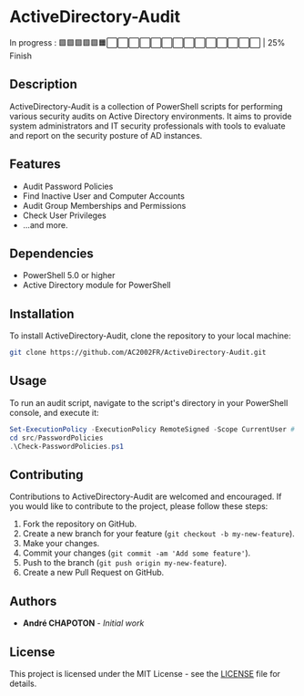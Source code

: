 # ActiveDirectory-Audit

In progress : 🟩🟩🟩🟩🟩🟧⬜⬜⬜⬜⬜⬜⬜⬜⬜⬜⬜⬜⬜⬜ | 25% Finish

## Description

ActiveDirectory-Audit is a collection of PowerShell scripts for performing various security audits on Active Directory environments. It aims to provide system administrators and IT security professionals with tools to evaluate and report on the security posture of AD instances.

## Features

- Audit Password Policies
- Find Inactive User and Computer Accounts
- Audit Group Memberships and Permissions
- Check User Privileges
- ...and more.

## Dependencies

- PowerShell 5.0 or higher
- Active Directory module for PowerShell

## Installation

To install ActiveDirectory-Audit, clone the repository to your local machine:

```bash
git clone https://github.com/AC2002FR/ActiveDirectory-Audit.git
```

## Usage

To run an audit script, navigate to the script's directory in your PowerShell console, and execute it:

```powershell
Set-ExecutionPolicy -ExecutionPolicy RemoteSigned -Scope CurrentUser # Only needed if your policy prevents script execution
cd src/PasswordPolicies
.\Check-PasswordPolicies.ps1
```

## Contributing

Contributions to ActiveDirectory-Audit are welcomed and encouraged. If you would like to contribute to the project, please follow these steps:

1. Fork the repository on GitHub.
2. Create a new branch for your feature (`git checkout -b my-new-feature`).
3. Make your changes.
4. Commit your changes (`git commit -am 'Add some feature'`).
5. Push to the branch (`git push origin my-new-feature`).
6. Create a new Pull Request on GitHub.

## Authors 

- **André CHAPOTON** - *Initial work*



## License

This project is licensed under the MIT License - see the [LICENSE](LICENSE) file for details.
